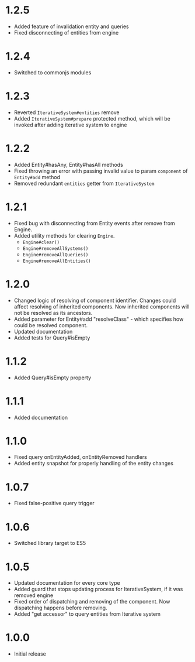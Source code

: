 # 1.2.5

- Added feature of invalidation entity and queries
- Fixed disconnecting of entities from engine

# 1.2.4

- Switched to commonjs modules

# 1.2.3

- Reverted `IterativeSystem#entities` remove
- Added `IterativeSystem#prepare` protected method, which will be invoked after adding iterative system to engine

# 1.2.2

- Added Entity#hasAny, Entity#hasAll methods
- Fixed throwing an error with passing invalid value to param `component` of `Entity#add` method
- Removed redundant `entities` getter from `IterativeSystem`

# 1.2.1

- Fixed bug with disconnecting from Entity events after remove from Engine. 
- Added utility methods for clearing `Engine`. 
  - `Engine#clear()`
  - `Engine#removeAllSystems()`
  - `Engine#removeAllQueries()`
  - `Engine#removeAllEntities()`

# 1.2.0
- Changed logic of resolving of component identifier. Changes could affect resolving of inherited components. Now inherited components will not be resolved as its ancestors.
- Added parameter for Entity#add "resolveClass" - which specifies how could be resolved component.
- Updated documentation
- Added tests for Query#isEmpty 

# 1.1.2
- Added Query#isEmpty property

# 1.1.1
- Added documentation

# 1.1.0
- Fixed query onEntityAdded, onEntityRemoved handlers
- Added entity snapshot for properly handling of the entity changes

# 1.0.7
- Fixed false-positive query trigger

# 1.0.6
- Switched library target to ES5

# 1.0.5
- Updated documentation for every core type
- Added guard that stops updating process for IterativeSystem, if it was removed engine
- Fixed order of dispatching and removing of the component. Now dispatching happens before removing.
- Added "get accessor" to query entities from Iterative system 

# 1.0.0
- Initial release

